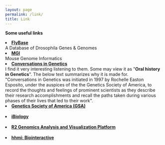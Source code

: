 ```yaml
---
layout: page
permalink: /link/
title: Link
---
```

<b> Some useful links</b><br>

<li>
<a href="http://flybase.org/"><b>FlyBase</b></a><br>A Database of Drosophila Genes & Genomes<br> 

<li>
<a href="https://www.informatics.jax.org/"><b>MGI</b></a><br>Mouse Genome Informatics<br>



<li>
<a href="http://www.genestory.org/projectDev.html"><b>Conversations in Genetics</b></a><br>
I find it very interesting listening to them. Some may view it as "<b>Oral history in Genetics</b>". The below text summarizes why it is made for.<br> 
"Conversations in Genetics was initiated in 1997 by Rochelle Easton Esposito, under the auspices of the the Genetics Society of America, to record the thoughts and feelings of prominent scientists as they describe their research accomplishments and recall the paths taken during various phases of their lives that led to their work".<br>


<li>
<a href="https://genetics-gsa.org/about-gsa/"><b>Genetics Society of America (GSA)</b></a><br>
<br>

<li>
<a href="https://www.ibiology.org/"><b>iBiology</b></a><br>
<br>

<li>
<a href="https://hgserver1.amc.nl/cgi-bin/r2/main.cgi"><b>R2 Genomics Analysis and Visualization Platform</b></a><br>
<br>

<li>
<a href="https://www.biointeractive.org/"><b>hhmi: Biointeractive</b></a><br>


